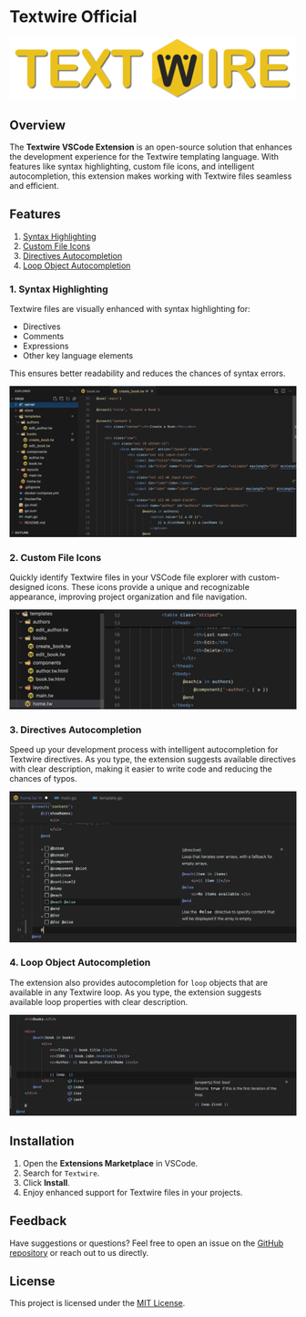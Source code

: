 # Textwire Official

![Textwire Code](./images/banner.png)

## Overview
The **Textwire VSCode Extension** is an open-source solution that enhances the development experience for the Textwire templating language. With features like syntax highlighting, custom file icons, and intelligent autocompletion, this extension makes working with Textwire files seamless and efficient.

## Features
1. [Syntax Highlighting](#1-syntax-highlighting)
2. [Custom File Icons](#2-custom-file-icons)
3. [Directives Autocompletion](#3-directives-autocompletion)
4. [Loop Object Autocompletion](#4-loop-object-autocompletion)

### 1. Syntax Highlighting
Textwire files are visually enhanced with syntax highlighting for:
- Directives
- Comments
- Expressions
- Other key language elements

This ensures better readability and reduces the chances of syntax errors.

![Syntax Highlighting](./images/textwire-code.jpg)

### 2. Custom File Icons
Quickly identify Textwire files in your VSCode file explorer with custom-designed icons. These icons provide a unique and recognizable appearance, improving project organization and file navigation.

![Custom Icons](./images/custom-icons.jpg)

### 3. Directives Autocompletion
Speed up your development process with intelligent autocompletion for Textwire directives. As you type, the extension suggests available directives with clear description, making it easier to write code and reducing the chances of typos.

![Directives Autocompletion](./images/directives-suggest.jpg)

### 4. Loop Object Autocompletion
The extension also provides autocompletion for `loop` objects that are available in any Textwire loop. As you type, the extension suggests available loop properties with clear description.

![Loop Object Autocompletion](./images/loop-suggest.jpg)

## Installation
1. Open the **Extensions Marketplace** in VSCode.
2. Search for `Textwire`.
3. Click **Install**.
4. Enjoy enhanced support for Textwire files in your projects.

## Feedback
Have suggestions or questions? Feel free to open an issue on the [GitHub repository](https://github.com/textwire/vscode-textwire) or reach out to us directly.

## License
This project is licensed under the [MIT License](https://github.com/textwire/vscode-textwire/blob/master/LICENSE).